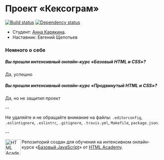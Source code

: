 # Проект «Кексограм»

[![Build status][travis-image]][travis-url]
[![Dependency status][dependency-image]][dependency-url]

* Студент: [Анна Карякина](https://htmlacademy.ru/profile/id64010).
* Наставник: Евгений Щепотьев

### Немного о себе

##### Вы прошли интенсивный онлайн-курс «Базовый HTML и CSS»?
Да, успешно

##### Вы прошли интенсивный онлайн-курс «Продвинутый HTML и CSS»?
Да, но не защитил проект

--

Не удаляйте и не обращайте внимание на файлы: `.editorconfig`, `.eslintignore`, `.eslintrc`, `.gitignore`, `.travis.yml`, `Makefile`, `package.json`.

--

<a href="https://htmlacademy.ru/js_intensive"><img align="left" width="50" height="50" title="HTML Academy" src="https://htmlacademy.ru/static/img/logo-github-javascript.svg"></a>

Репозиторий создан для обучения на интенсивном онлайн-курсе «[Базовый JavaScript](https://htmlacademy.ru/js_intensive)» от [HTML Academy](https://htmlacademy.ru).

[travis-image]: https://travis-ci.org/js-htmlacademy/64010-keksogram.svg?branch=master
[travis-url]: https://travis-ci.org/js-htmlacademy/64010-keksogram
[dependency-image]: https://david-dm.org/js-htmlacademy/64010-keksogram.svg?style=flat-square
[dependency-url]: https://david-dm.org/js-htmlacademy/64010-keksogram
